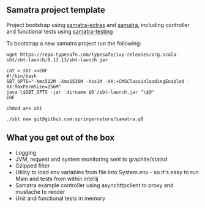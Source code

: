 ## Samatra project template

Project bootstrap using [samatra-extras](https://github.com/springernature/samatra-extras) and [samatra](https://github.com/springernature/samatra), including controller and functional tests using [samatra-testing](https://github.com/springernature/samatra-testing)

To bootstrap a new samatra project run the following:

```
wget https://repo.typesafe.com/typesafe/ivy-releases/org.scala-sbt/sbt-launch/0.13.13/sbt-launch.jar

cat > sbt <<EOF 
#!/bin/bash
SBT_OPTS="-Xms512M -Xmx1536M -Xss1M -XX:+CMSClassUnloadingEnabled -XX:MaxPermSize=256M"
java \$SBT_OPTS -jar `dirname $0`/sbt-launch.jar "\$@"
EOF

chmod a+x sbt

./sbt new git@github.com:springernature/samatra.g8
```

## What you get out of the box

- Logging
- JVM, request and system monitoring sent to graphite/statsd
- Gzipped filter
- Utility to load env variables from file into System.env - so it's easy to run Main and tests from within intellij 
- Samatra example controller using asynchttpclient to proxy and mustache to render
- Unit and functional tests in memory
